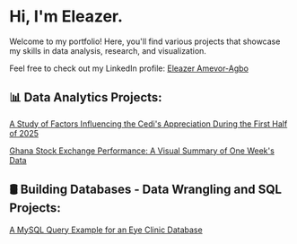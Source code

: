 # Hi, I'm Eleazer.
Welcome to my portfolio! Here, you'll find various projects that showcase my skills in data analysis, research, and visualization.

Feel free to check out my LinkedIn profile: [Eleazer Amevor-Agbo](https://www.linkedin.com/in/eleazer-amevor-agbo-ab1189264)
<h2>📊 Data Analytics Projects:</h2>

[A Study of Factors Influencing the Cedi's Appreciation During the First Half of 2025](https://github.com/Eli-Mevor/Portfolio-Projects/blob/main/A%20Study%20of%20Factors%20Influencing%20the%20Cedi's%20Appreciation%20During%20the%20First%20Half%20of%202025.pdf)

[Ghana Stock Exchange Performance: A Visual Summary of One Week's Data](https://github.com/Eli-Mevor/Portfolio-Projects/blob/main/Weekly%20Update%20on%20Markets%20(4).pdf)

<h2>🛢 Building Databases - Data Wrangling and SQL Projects:</h2>

[A MySQL Query Example for an Eye Clinic Database](https://github.com/Eli-Mevor/Portfolio-Projects/blob/main/B-Sky%20Database%20Schema%20With%20Efficient%20Indexing.sql)

